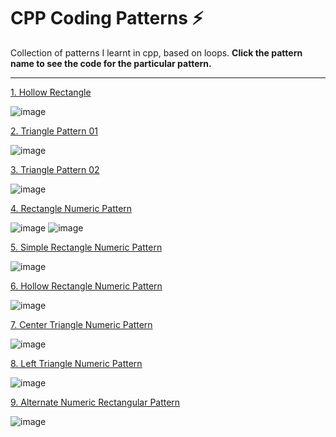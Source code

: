 # CPP Coding Patterns ⚡
Collection of patterns I learnt in cpp, based on loops. 
**Click the pattern name to see the code for the particular pattern.**


---

[1. Hollow Rectangle](https://github.com/thegeekyb0y/cpp_arsenal/blob/main/1_hollowrectangle.cpp)

![image](https://github.com/thegeekyb0y/cpp_arsenal/assets/84658112/8a80d9af-2755-474a-98e9-096f9628401e)

[2. Triangle Pattern 01](https://github.com/thegeekyb0y/cpp_arsenal/blob/main/2_triangleupside.cpp)

![image](https://github.com/thegeekyb0y/cpp_arsenal/assets/84658112/ec9b535b-6338-4056-8f94-3203613d8e10)

[3. Triangle Pattern 02](https://github.com/thegeekyb0y/cpp_arsenal/blob/main/3_trianglecenter.cpp)

![image](https://github.com/thegeekyb0y/cpp_arsenal/assets/84658112/bb3e2770-ef3c-4861-a974-e6b08f65bd88)

[4. Rectangle Numeric Pattern ](https://github.com/thegeekyb0y/cpp_arsenal/blob/main/4_numericrectangle.cpp)

![image](https://github.com/thegeekyb0y/cpp_arsenal/assets/84658112/9105be55-5ab6-4a21-bc92-182283dc3b33) ![image](https://github.com/thegeekyb0y/cpp_arsenal/assets/84658112/fa8f275b-44f3-4b26-8625-a14df48ea459)

[5. Simple Rectangle Numeric Pattern ](https://github.com/thegeekyb0y/cpp_arsenal/blob/main/5_numericrectanglesimple.cpp)

![image](https://github.com/thegeekyb0y/cpp_arsenal/assets/84658112/a372efa4-69bc-4842-9522-2b127b2d6f69)

[6. Hollow Rectangle Numeric Pattern ](https://github.com/thegeekyb0y/cpp_arsenal/blob/main/6_numeric_hollowrectangle.cpp)

![image](https://github.com/thegeekyb0y/cpp_arsenal/assets/84658112/152036ee-068f-4a7b-956f-8eee3219eee4)

[7. Center Triangle Numeric Pattern ](https://github.com/thegeekyb0y/cpp_arsenal/blob/main/7_numeric_centertriangle.cpp)

![image](https://github.com/thegeekyb0y/cpp_arsenal/assets/84658112/a54a0f43-e820-46f0-a17f-20d4ec53bb58)

[8. Left Triangle Numeric Pattern ](https://github.com/thegeekyb0y/cpp_arsenal/blob/main/8_leftnumeric_triangle.cpp)

![image](https://github.com/thegeekyb0y/cpp_arsenal/assets/84658112/ee186189-17f4-4c9d-a2c3-9e9eb146041d)

[9. Alternate Numeric Rectangular Pattern ](https://github.com/thegeekyb0y/cpp_arsenal/blob/main/9_alternateNumericRectangle.cpp)

![image](https://github.com/thegeekyb0y/cpp_arsenal/assets/84658112/a242520d-6c08-4365-96b8-3f8b97233e60)






